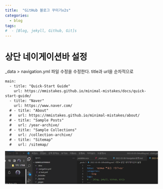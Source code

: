 ```yaml
---
title:  "GitHub 블로그 꾸미기v2s"
categories:
  - blog
tags:
#  - [Blog, jekyll, Github, Git]s
---
```


# 상단 네이게이션바 설정

_data > navigation.yml 파일 수정을 수정한다.
title과 url을 순차적으로 


```
main:
  - title: "Quick-Start Guide"
    url: https://mmistakes.github.io/minimal-mistakes/docs/quick-start-guide/
  - title: "Naver"
    url: https://www.naver.com/
  # - title: "About"
  #   url: https://mmistakes.github.io/minimal-mistakes/about/
  # - title: "Sample Posts"
  #   url: /year-archive/
  # - title: "Sample Collections"
  #   url: /collection-archive/
  # - title: "Sitemap"
  #   url: /sitemap/

```



![image-20220306232037099](../images/2022-03-05-GithubBlog/image-20220306232037099.png)

